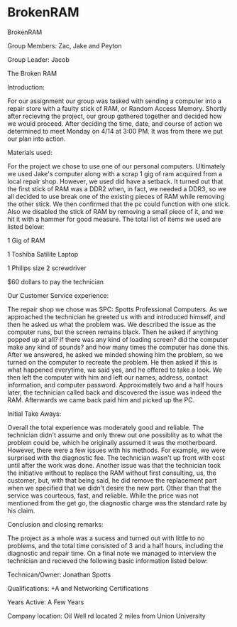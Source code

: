 # BrokenRAM
BrokenRAM

Group Members: Zac, Jake and Peyton

Group Leader: Jacob

The Broken RAM

Introduction:

For our assignment our group was tasked with sending a computer into a repair store with a faulty stick of RAM, or Random Access Memory. Shortly after recieving the project, our group gathered together and decided how we would proceed. After deciding the time, date, and course of action we determined to meet Monday on 4/14 at 3:00 PM. It was from there we put our plan into action.

Materials used:

For the project we chose to use one of our personal computers. Ultimately we used Jake's computer along with a scrap 1 gig of ram acquired from a local repair shop. However, we used did have a setback. It turned out that the first stick of RAM was a DDR2 when, in fact, we needed a DDR3, so we all decided to use break one of the existing pieces of RAM while removing the other stick. We then confirmed that the pc could function with one stick. Also we disabled the stick of RAM by removing a small piece of it, and we hit it with a hammer for good measure.
The total list of items we used are listed below:

1 Gig of RAM

1 Toshiba Satilite Laptop

1 Philips size 2 screwdriver

$60 dollars to pay the technician

Our Customer Service experience:

The repair shop we chose was SPC: Spotts Professional Computers. As we approached the technician he greeted us with and introduced himself, and then he asked us what the problem was. We described the issue as the computer runs, but the screen remains black. Then he asked if anything popped up at all? if there was any kind of loading screen? did the computer make any kind of sounds? and how many times the computer has done this. After we answered, he asked we minded showing him the problem, so we turned on the computer to recreate the problem. He then asked if this is what happened everytime, we said yes, and he offered to take a look. We then left the computer with him and left our names, address, contact information, and computer password. Approximately two and a half hours later, the technician called back and discovered the issue was indeed the RAM. Afterwards we came back paid him and picked up the PC.

Initial Take Aways:

Overall the total experience was moderately good and reliable. The technician didn't assume and only threw out one possiblity as to what the problem could be, which he originally assumed it was the motherboard. However, there were a few issues with his methods. For example, we were surprised with the diagnostic fee. The technician wasn't up front with cost until after the work was done. Another issue was that the technician took the initiative without to replace the RAM without first consulting, us, the customer, but, with that being said, he did remove the replacement part when we specified that we didn't desire the new part. Other than that the service was courteous, fast, and reliable. While the price was not mentioned from the get go, the diagnostic charge was the standard rate by his claim.

Conclusion and closing remarks:

The project as a whole was a sucess and turned out with little to no problems, and the total time consisted of 3 and a half hours, including the diagnostic and repair time. On a final note we managed to interview the technician and recieved the following basic information listed below:

Technican/Owner: Jonathan Spotts

Qualifications: +A and Networking Certifications

Years Active: A Few Years

Company location: Oil Well rd located 2 miles from Union University






